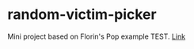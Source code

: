 # random-victim-picker

Mini project based on Florin's Pop example TEST. [Link]('https://www.florin-pop.com/')
